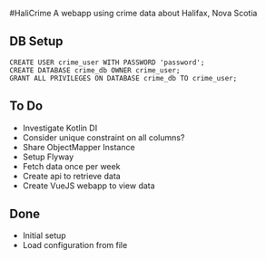 #HaliCrime
A webapp using crime data about Halifax, Nova Scotia

## DB Setup

```
CREATE USER crime_user WITH PASSWORD 'password';
CREATE DATABASE crime_db OWNER crime_user;
GRANT ALL PRIVILEGES ON DATABASE crime_db TO crime_user;
```

## To Do
* Investigate Kotlin DI
* Consider unique constraint on all columns?
* Share ObjectMapper Instance
* Setup Flyway
* Fetch data once per week
* Create api to retrieve data
* Create VueJS webapp to view data


## Done
* Initial setup
* Load configuration from file
